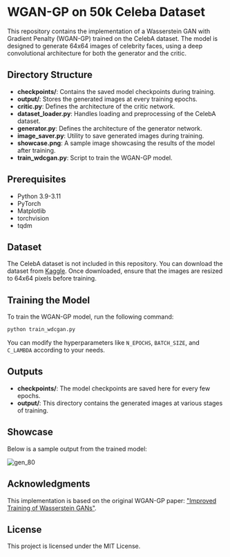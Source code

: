 # WGAN-GP on 50k Celeba Dataset

This repository contains the implementation of a Wasserstein GAN with Gradient Penalty (WGAN-GP) trained on the CelebA dataset. The model is designed to generate 64x64 images of celebrity faces, using a deep convolutional architecture for both the generator and the critic.

## Directory Structure

- **checkpoints/**: Contains the saved model checkpoints during training.
- **output/**: Stores the generated images at every training epochs.
- **critic.py**: Defines the architecture of the critic network.
- **dataset_loader.py**: Handles loading and preprocessing of the CelebA dataset.
- **generator.py**: Defines the architecture of the generator network.
- **image_saver.py**: Utility to save generated images during training.
- **showcase.png**: A sample image showcasing the results of the model after training.
- **train_wdcgan.py**: Script to train the WGAN-GP model.

## Prerequisites

- Python 3.9-3.11
- PyTorch
- Matplotlib
- torchvision
- tqdm

## Dataset
The CelebA dataset is not included in this repository. You can download the dataset from [Kaggle](https://www.kaggle.com/datasets/therealcyberlord/50k-celeba-dataset-64x64). Once downloaded, ensure that the images are resized to 64x64 pixels before training.

## Training the Model

To train the WGAN-GP model, run the following command:

```bash
python train_wdcgan.py
```

You can modify the hyperparameters like `N_EPOCHS`, `BATCH_SIZE`, and `C_LAMBDA` according to your needs.

## Outputs

- **checkpoints/**: The model checkpoints are saved here for every few epochs.
- **output/**: This directory contains the generated images at various stages of training.

## Showcase

Below is a sample output from the trained model:

![gen_80](https://github.com/user-attachments/assets/716277bc-6861-4cfd-bdf4-1dc7d77221cf)

## Acknowledgments

This implementation is based on the original WGAN-GP paper: ["Improved Training of Wasserstein GANs"](https://arxiv.org/abs/1704.00028).

## License

This project is licensed under the MIT License.
